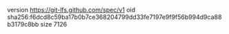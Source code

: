 version https://git-lfs.github.com/spec/v1
oid sha256:f6dcd8c59ba17b0b7ce368204799dd33fe7197e9f9f56b994d9ca88b3179c8bb
size 7126
